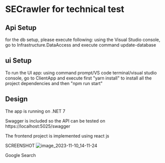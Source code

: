 # SECrawler for technical test



## Api Setup
for the db setup, please execute following:
using the Visual Studio console, go to Infrastructure.DataAccess and execute command update-database

## ui Setup
To run the UI app:
using command prompt/VS code terminal/visual studio console, go to ClientApp and execute first "yarn install" to install all the project dependencies and then "npm run start"

## Design
The app is running on .NET 7

Swagger is included so the API can be tested on https://localhost:5025/swagger

The frontend project is implemented using react js


SCREENSHOT
![image_2023-11-10_14-11-24](https://github.com/alikeb1998/SECrawler_InfoTrack/assets/54972964/5b151b8b-dc43-4f22-bf9f-250fcbf7d8a0)



Google Search





